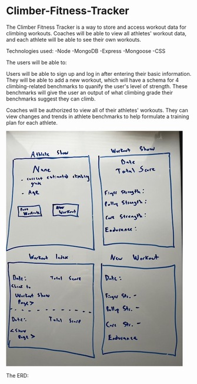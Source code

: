 # Climber-Fitness-Tracker

The Climber Fitness Tracker is a way to store and access workout data for climbing workouts. Coaches will be able to view all athletes' workout data, and each athlete will be able to see their own workouts. 

Technologies used:
-Node
-MongoDB
-Express
-Mongoose
-CSS


The users will be able to:

Users will be able to sign up and log in after entering their basic information. They will be able to add a new workout, which will have a schema for 4 climbing-related benchmarks to quanify the user's level of strength. These benchmarks will give the user an output of what climbing grade their benchmarks suggest they can climb. 

Coaches will be authorized to view all of their athletes' workouts. They can view changes and trends in athlete benchmarks to help formulate a training plan for each athlete. 




![](public/images/Project2-wireframes.jpg)


The ERD: 